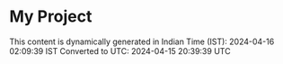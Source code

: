 # My Project

This content is dynamically generated in Indian Time (IST): 2024-04-16 02:09:39 IST
Converted to UTC: 2024-04-15 20:39:39 UTC
